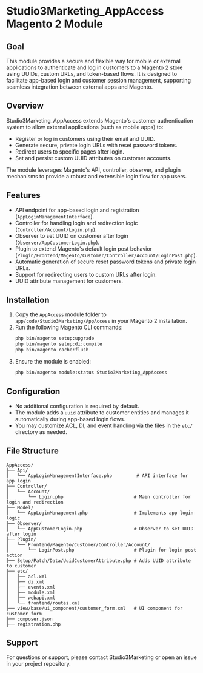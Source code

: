 # Studio3Marketing_AppAccess Magento 2 Module

## Goal
This module provides a secure and flexible way for mobile or external applications to authenticate and log in customers to a Magento 2 store using UUIDs, custom URLs, and token-based flows. It is designed to facilitate app-based login and customer session management, supporting seamless integration between external apps and Magento.

## Overview
Studio3Marketing_AppAccess extends Magento's customer authentication system to allow external applications (such as mobile apps) to:
- Register or log in customers using their email and UUID.
- Generate secure, private login URLs with reset password tokens.
- Redirect users to specific pages after login.
- Set and persist custom UUID attributes on customer accounts.

The module leverages Magento's API, controller, observer, and plugin mechanisms to provide a robust and extensible login flow for app users.

## Features
- API endpoint for app-based login and registration (`AppLoginManagementInterface`).
- Controller for handling login and redirection logic (`Controller/Account/Login.php`).
- Observer to set UUID on customer after login (`Observer/AppCustomerLogin.php`).
- Plugin to extend Magento's default login post behavior (`Plugin/Frontend/Magento/Customer/Controller/Account/LoginPost.php`).
- Automatic generation of secure reset password tokens and private login URLs.
- Support for redirecting users to custom URLs after login.
- UUID attribute management for customers.

## Installation
1. Copy the `AppAccess` module folder to `app/code/Studio3Marketing/AppAccess` in your Magento 2 installation.
2. Run the following Magento CLI commands:
   ```sh
   php bin/magento setup:upgrade
   php bin/magento setup:di:compile
   php bin/magento cache:flush
   ```
3. Ensure the module is enabled:
   ```sh
   php bin/magento module:status Studio3Marketing_AppAccess
   ```

## Configuration
- No additional configuration is required by default.
- The module adds a `uuid` attribute to customer entities and manages it automatically during app-based login flows.
- You may customize ACL, DI, and event handling via the files in the `etc/` directory as needed.

## File Structure
```
AppAccess/
├── Api/
│   └── AppLoginManagementInterface.php         # API interface for app login
├── Controller/
│   └── Account/
│       └── Login.php                          # Main controller for login and redirection
├── Model/
│   └── AppLoginManagement.php                 # Implements app login logic
├── Observer/
│   └── AppCustomerLogin.php                   # Observer to set UUID after login
├── Plugin/
│   └── Frontend/Magento/Customer/Controller/Account/
│       └── LoginPost.php                      # Plugin for login post action
├── Setup/Patch/Data/UuidCustomerAttribute.php # Adds UUID attribute to customer
├── etc/
│   ├── acl.xml
│   ├── di.xml
│   ├── events.xml
│   ├── module.xml
│   ├── webapi.xml
│   └── frontend/routes.xml
├── view/base/ui_component/customer_form.xml   # UI component for customer form
├── composer.json
├── registration.php
```

## Support
For questions or support, please contact Studio3Marketing or open an issue in your project repository.
